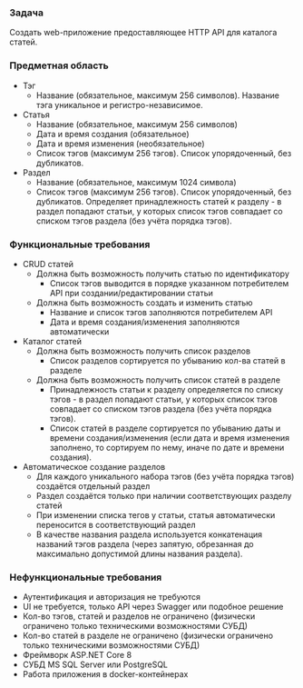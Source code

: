 ### Задача

Создать web-приложение предоставляющее HTTP API для каталога статей.

### Предметная область

- Тэг
    - Название (обязательное, максимум 256 символов). Название тэга уникальное и регистро-независимое.
- Статья
    - Название (обязательное, максимум 256 символов)
	- Дата и время создания (обязательное)
	- Дата и время изменения (необязательное)
	- Список тэгов (максимум 256 тэгов). Список упорядоченный, без дубликатов.
- Раздел
    - Название (обязательное, максимум 1024 символа)
	- Список тэгов (максимум 256 тэгов). Список упорядоченный, без дубликатов. Определяет принадлежность статей к разделу - в раздел попадают статьи, у которых список тэгов совпадает со списком тэгов раздела (без учёта порядка тэгов).

### Функциональные требования

- CRUD статей
    - Должна быть возможность получить статью по идентификатору
	    - Список тэгов выводится в порядке указанном потребителем API при создании/редактировании статьи
    - Должна быть возможность создать и изменить статью
        - Название и список тэгов заполняются потребителем API
	    - Дата и время создания/изменения заполняются автоматически
- Каталог статей
    - Должна быть возможность получить список разделов
        - Список разделов сортируется по убыванию кол-ва статей в разделе
    - Должна быть возможность получить список статей в разделе
        - Принадлежность статьи к разделу определяется по списку тэгов - в раздел попадают статьи, у которых список тэгов совпадает со списком тэгов раздела (без учёта порядка тэгов).
        - Список статей в разделе сортируется по убыванию даты и времени создания/изменения (если дата и время изменения заполнено, то сортируем по нему, иначе по дате и времени создания).
- Автоматическое создание разделов
    - Для каждого уникального набора тэгов (без учёта порядка тэгов) создаётся отдельный раздел
    - Раздел создаётся только при наличии соответствующих разделу статей
    - При изменении списка тегов у статьи, статья автоматически переносится в соответствующий раздел
    - В качестве названия раздела используется конкатенация названий тэгов раздела (через запятую, обрезанная до максимально допустимой длины названия раздела).

### Нефункциональные требования

- Аутентификация и авторизация не требуются
- UI не требуется, только API через Swagger или подобное решение
- Кол-во тэгов, статей и разделов не ограничено (физически ограничено только техническими возможностями СУБД)
- Кол-во статей в разделе не ограничено (физически ограничено только техническими возможностями СУБД)
- Фреймворк ASP.NET Core 8
- СУБД MS SQL Server или PostgreSQL
- Работа приложения в docker-контейнерах

